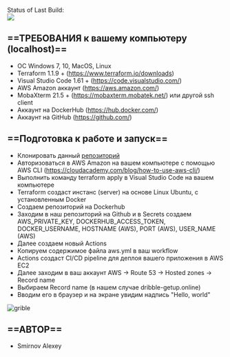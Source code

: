 Status of Last Build:<br>
<img src="https://github.com/CI-CD-pipeline-for-website-using-AWS-EC2-and-Github-Actions/workflows/Publish Website/badge.svg?branch-main"><br>

## ==ТРЕБОВАНИЯ к вашему компьютеру (localhost)==
- ОС Windows 7, 10, MacOS, Linux
- Terraform 1.1.9 + (https://www.terraform.io/downloads)
- Visual Studio Code 1.61 + (https://code.visualstudio.com/)
- AWS Amazon аккаунт (https://aws.amazon.com/)
- MobaXterm 21.5 + (https://mobaxterm.mobatek.net/) или другой ssh client
- Аккаунт на DockerHub (https://hub.docker.com/)
- Аккаунт на GitHub (https://github.com/)
## ==Подготовка к работе и запуск==
- Клонировать данный [репозиторий](https://github.com/mastermole0310/CI-CD-pipeline-for-website-using-AWS-EC2-and-Github-Actions)
- Авторизоваться в AWS Amazon на вашем компьютере с помощью AWS CLI (https://cloudacademy.com/blog/how-to-use-aws-cli/)
- Выполнить команду terraform apply в Visual Studio Code на вашем компьютере
- Terraform создаст инстанс (server) на основе Linux Ubuntu, с установленным Docker
- Создаем репозиторий на Dockerhub
- Заходим в наш репозиторий на Github и в Secrets создаем AWS_PRIVATE_KEY, DOCKERHUB_ACCESS_TOKEN, DOCKER_USERNAME, HOSTNAME (AWS), PORT (AWS), USER_NAME (AWS)
- Далее создаем новый Actions
- Копируем содержимое файла aws.yml в ваш workflow
- Actions создаст CI/CD pipeline для деплоя вашего приложения в AWS EC2
- Далее заходим в ваш аккаунт AWS → Route 53 → Hosted zones → Record name
- Выбираем Record name (в нашем случае dribble-getup.online)
- Вводим его в браузер и на экране увидим надпись "Hello, world"

![grible](https://user-images.githubusercontent.com/95876810/184141718-72dd3ded-78ba-4d23-96b4-292eaac463d8.jpg)

## ==АВТОР==
- Smirnov Alexey

